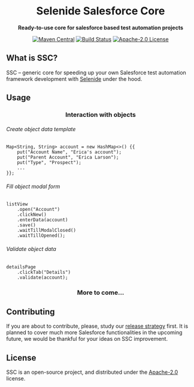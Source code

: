 <h1 align="center">Selenide Salesforce Core</h1>

<div align="center">

**Ready-to-use core for salesforce based test automation projects**

[![Maven Central](https://img.shields.io/maven-central/v/io.github.dzmitryrak/ssc.svg)](https://central.sonatype.dev/artifact/io.github.dzmitryrak/ssc/0.1.0/overview)
[![Build Status](https://github.com/dzmitryrak/SSC/actions/workflows/bvt.yml/badge.svg)](https://github.com/dzmitryrak/SSC/actions/workflows/bvt.yml)
[![Apache-2.0 License](https://img.shields.io/badge/License-Apache--2.0-informational.svg)](https://choosealicense.com/licenses/apache-2.0/)

</div>

## What is SSC?

SSC – generic core for speeding up your own Salesforce test automation framework development with [Selenide](https://selenide.org/) under the hood.

## Usage

<div align="center">

### Interaction with objects 

</div>

  ###### Create object data template

    Map<String, String> account = new HashMap<>() {{
        put("Account Name", "Erica's account");
        put("Parent Account", "Erica Larson");
        put("Type", "Prospect");
        ...
    }};

  ###### Fill object modal form

    listView
        .open("Account")
        .clickNew()
        .enterData(account)
        .save()
        .waitTillModalClosed()
        .waitTillOpened();

  ###### Validate object data

    detailsPage
        .clickTab("Details")
        .validate(account);

<div align="center">

### More to come...

</div>

## Contributing

If you are about to contribute, please, study our [release strategy](https://github.com/dzmitryrak/SSC/wiki/Release-guide) first. It is planned to cover much more Salesforce functionalities in the upcoming future, we would be thankful for your ideas on SSC improvement.

## License

SSC is an open-source project, and distributed under the [Apache-2.0](https://choosealicense.com/licenses/apache-2.0/) license.
